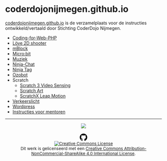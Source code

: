 # coderdojonijmegen.github.io
[coderdojonijmegen.github.io](https://coderdojonijmegen.github.io) is de verzamelplaats voor de instructies ontwikkeld/vertaald door Stichting CoderDojo Nijmegen.
 * [Coding-for-Web-PHP](https://coderdojonijmegen.github.io/coding-for-web-php/)
 * [Löve 2D shooter](https://coderdojonijmegen.github.io/love2d-shooter/)
 * [mBlock](https://coderdojonijmegen.github.io/mblock) 
 * [Micro:bit](https://coderdojonijmegen.github.io/microbit/)
 * [Muziek](https://coderdojonijmegen.github.io/muziek/)
 * [Ninja-Chat](https://coderdojonijmegen.github.io/ninja-chat/)
 * [Ninja Tag](https://coderdojonijmegen.github.io/ninja-game-client/)
 * [Ozobot](https://coderdojonijmegen.github.io/ozobot/)
 * Scratch
    * [Scratch 3 Video Sensing](https://coderdojonijmegen.github.io/scratch3/)
    * [Scratch Art](https://coderdojonijmegen.github.io/scratch-art/)
    * [ScratchX Leap Motion](https://coderdojonijmegen.github.io/scratchx-leapmotion/)
 * [Verkeerslicht](https://coderdojonijmegen.github.io/verkeerslicht/)
 * [Wordpress](https://coderdojonijmegen.github.io/wordpress/) 
 * [Instructies voor mentoren](https://coderdojonijmegen.github.io/instructies_voor_mentoren)


<hr>
<div style="text-align: center">
   <div>
      <a href="https://coderdojo-nijmegen.nl"><img src="https://coderdojo-nijmegen.nl/wp-content/uploads/2014/12/logo_coderdojo_nijmegen-e1419242204527.png" /></a>
   </div><br />
   <div>
      <a href="https://github.com/coderdojonijmegen/coderdojonijmegen.github.io">
         <svg aria-hidden="true" class="octicon octicon-mark-github"
         height="24" version="1.1" viewBox="0 0 16 16" width="24">
         <path fill-rule="evenodd"
         d="M8 0C3.58 0 0 3.58 0 8c0 3.54 2.29 6.53 5.47 7.59.4.07.55-.17.55-.38 0-.19-.01-.82-.01-1.49-2.01.37-2.53-.49-2.69-.94-.09-.23-.48-.94-.82-1.13-.28-.15-.68-.52-.01-.53.63-.01 1.08.58 1.23.82.72 1.21 1.87.87 2.33.66.07-.52.28-.87.51-1.07-1.78-.2-3.64-.89-3.64-3.95 0-.87.31-1.59.82-2.15-.08-.2-.36-1.02.08-2.12 0 0 .67-.21 2.2.82.64-.18 1.32-.27 2-.27.68 0 1.36.09 2 .27 1.53-1.04 2.2-.82 2.2-.82.44 1.1.16 1.92.08 2.12.51.56.82 1.27.82 2.15 0 3.07-1.87 3.75-3.65 3.95.29.25.54.73.54 1.48 0 1.07-.01 1.93-.01 2.2 0 .21.15.46.55.38A8.013 8.013 0 0 0 16 8c0-4.42-3.58-8-8-8z"></path></svg>
      </a>
   </div>
   <div style="font-size: 10pt;">
      <a rel="license"
      href="http://creativecommons.org/licenses/by-nc-sa/4.0/"><img
      alt="Creative Commons License" style="border-width: 0"
      src="https://i.creativecommons.org/l/by-nc-sa/4.0/88x31.png" /></a>
      <br />
      Dit werk is gelicenseerd met een <a rel="license"
      href="http://creativecommons.org/licenses/by-nc-sa/4.0/">Creative
      Commons Attribution-NonCommercial-ShareAlike 4.0 International
      License</a>.
   </div>
</div>
